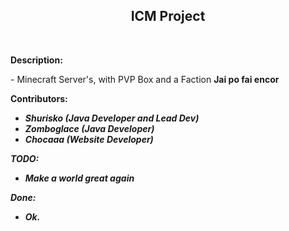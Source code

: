 <h2 style="text-align: center;"><strong>ICM Project</strong></h2>
<p>&nbsp;</p>
<p><strong>Description:</strong></p>
<p>- Minecraft Server's, with PVP Box and a Faction <b> Jai po fai encor</p>
<p><strong>Contributors:</strong></p>
<ul>
<li><strong><em>Shurisko (Java Developer and Lead Dev)</em></strong></li>
<li><strong><em>Zomboglace (Java Developer)</em></strong></li>
<li><strong><em>Chocaaa (Website Developer)</em></strong></li>
</ul>
<p><strong><em>TODO:</em></strong></p>
<ul>
<li><strong><em>Make a world great again</em></strong></li>
</ul>
<p><strong><em>Done:</em></strong></p>
<ul>
<li><strong><em>Ok.</em></strong></li>
</ul>
<p>&nbsp;</p>
